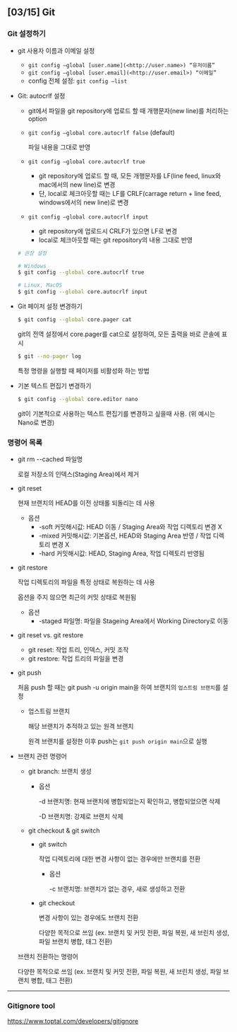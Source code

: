 ## [03/15] Git



### Git 설정하기

- git 사용자 이름과 이메일 설정
  - `git config —global [user.name](<http://user.name>) “유저이름”`
  - `git config —global [user.email](<http://user.email>) “이메일”`
  - config 전체 설정: `git config —list`



- Git: autocrlf 설정

  - git에서 파일을 git repository에 업로드 할 때 개행문자(new line)를 처리하는 option

  - `git config —global core.autocrlf false` (default)

    파일 내용을 그대로 반영

  - `git config —global core.autocrlf true`

    - git repository에 업로드 할 때, 모든 개행문자를 LF(line feed, linux와 mac에서의 new line)로 변경
    - 단, local로 체크아웃할 때는 LF를 CRLF(carrage return + line feed, windows에서의 new line)로 변경

  - `git config —global core.autocrlf input`

    - git repository에 업로드시 CRLF가 있으면 LF로 변경
    - local로 체크아웃할 때는 git repository의 내용 그대로 반영

  ```bash
  # 권장 설정
  
  # Windows
  $ git config --global core.autocrlf true
  
  # Linux, MacOS
  $ git config --global core.autocrlf input
  ```

  

- Git 페이저 설정 변경하기

  ```bash
  $ git config --global core.pager cat
  ```

  git의 전역 설정에서 core.pager를 cat으로 설정하여, 모든 출력을 바로 콘솔에 표시

  ```bash
  $ git --no-pager log
  ```

  특정 명령을 실행할 때 페이저를 비활성화 하는 방법



- 기본 텍스트 편집기 변경하기

  ```bash
  $ git config --global core.editor nano
  ```

  git이 기본적으로 사용하는 텍스트 편집기를 변경하고 싶을때 사용. (위 예시는 Nano로 변경)



### 명령어 목록

- git rm --cached 파일명

  로컬 저장소의 인덱스(Staging Area)에서 제거

- git reset

  현재 브랜치의 HEAD를 이전 상태롤 되돌리는 데 사용

  - 옵션
    - -soft 커밋해시값: HEAD 이동 / Staging Area와 작업 디렉토리 변경 X
    - -mixed 커밋해시값: 기본옵션, HEAD와 Staging Area 반영 / 작업 디렉토리 변경 X
    - -hard 커밋해시값: HEAD, Staging Area, 작업 디렉토리 반영됨

- git restore

  작업 디렉토리의 파일을 특정 상태로 복원하는 데 사용

  옵션을 주지 않으면 최근의 커밋 상태로 복원됨

  - 옵션
    - -staged 파일명: 파일을 Stageing Area에서 Working Directory로 이동



- git reset vs. git restore
  - git reset: 작업 트리, 인덱스, 커밋 조작
  - git restore: 작업 트리의 파일을 변경



- git push

  처음 push 할 때는 git push -u origin main을 하여 브랜치의 `업스트림 브랜치`를 설정

  - 업스트림 브랜치

    해당 브랜치가 추적하고 있는 원격 브랜치

    원격 브랜치를 설정한 이후 push는 `git push origin main`으로 실행



- 브랜치 관련 명령어

  - git branch: 브랜치 생성

    - 옵션

      -d 브랜치명: 현재 브랜치에 병합되었는지 확인하고, 병합되었으면 삭제

      -D 브랜치명: 강제로 브랜치 삭제

  - git checkout & git switch

    - git switch

      작업 디렉토리에 대한 변경 사항이 없는 경우에만 브랜치를 전환

      - 옵션

        -c 브랜치명: 브랜치가 없는 경우, 새로 생성하고 전환

    - git checkout

      변경 사항이 있는 경우에도 브랜치 전환

      다양한 목적으로 쓰임 (ex. 브랜치 및 커밋 전환, 파일 복원, 새 브린치 생성, 파일 브랜치 병합, 태그 전환)

  브랜치 전환하는 명령어

  다양한 목적으로 쓰임 (ex. 브랜치 및 커밋 전환, 파일 복원, 새 브린치 생성, 파일 브랜치 병합, 태그 전환)

------

### Gitignore tool

https://www.toptal.com/developers/gitignore